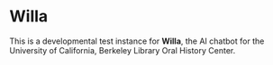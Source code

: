 # Willa

This is a developmental test instance for **Willa**, the AI chatbot for the
University of California, Berkeley Library Oral History Center.
